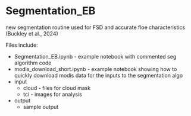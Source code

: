 # Segmentation_EB
new segmentation routine used for FSD and accurate floe characteristics (Buckley et al., 2024)

Files include:
- Segmentation_EB.ipynb - example notebook with commented seg algorithm code
- modis_download_short.ipynb -  example notebook showing how to quickly download modis data for the inputs to the segmentation algo
- input
  - cloud - files for cloud mask
  - tci - images for analysis
- output
  - sample output
